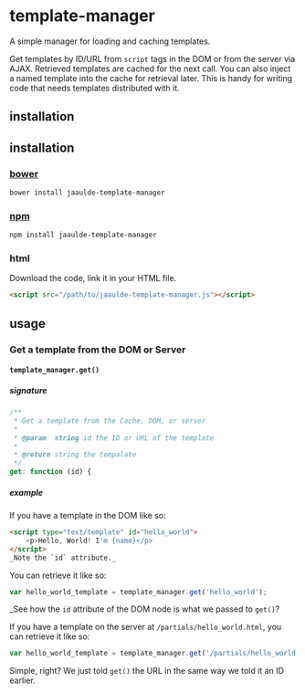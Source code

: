 # template-manager

A simple manager for loading and caching templates.

Get templates by ID/URL from `script` tags in the DOM or from the server via AJAX. Retrieved templates are cached for the next call. You can also inject a named template into the cache for retrieval later. This is handy for writing code that needs templates distributed with it.

## installation

## installation
### [bower](http://bower.io)
````bash
bower install jaaulde-template-manager
````

### [npm](https://www.npmjs.com)
````bash
npm install jaaulde-template-manager
````

### html
Download the code, link it in your HTML file.
````html
<script src="/path/to/jaaulde-template-manager.js"></script>
````

## usage

### Get a template from the DOM or Server
#### `template_manager.get()`
##### signature
````javascript
/**
 * Get a template from the Cache, DOM, or server
 *
 * @param  string id the ID or URL of the template
 *
 * @return string the tempalate
 */
get: function (id) {
````
##### example
If you have a template in the DOM like so:
````html
<script type="text/template" id="hello_world">
	<p>Hello, World! I'm {name}</p>
</script>
_Note the `id` attribute._
````
You can retrieve it like so:
````javascript
var hello_world_template = template_manager.get('hello_world');
````
_See how the `id` attribute of the DOM node is what we passed to `get()`?

If you have a template on the server at `/partials/hello_world.html`, you can retrieve it like so:
````javascript
var hello_world_template = template_manager.get('/partials/hello_world.html');
````
Simple, right? We just told `get()` the URL in the same way we told it an ID earlier.